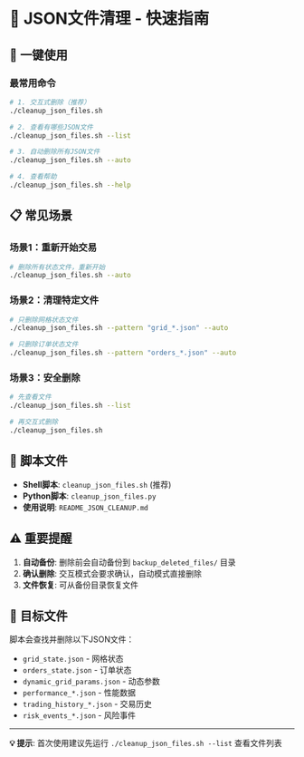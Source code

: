 # 🧹 JSON文件清理 - 快速指南

## 🚀 一键使用

### 最常用命令

```bash
# 1. 交互式删除（推荐）
./cleanup_json_files.sh

# 2. 查看有哪些JSON文件
./cleanup_json_files.sh --list

# 3. 自动删除所有JSON文件
./cleanup_json_files.sh --auto

# 4. 查看帮助
./cleanup_json_files.sh --help
```

## 📋 常见场景

### 场景1：重新开始交易
```bash
# 删除所有状态文件，重新开始
./cleanup_json_files.sh --auto
```

### 场景2：清理特定文件
```bash
# 只删除网格状态文件
./cleanup_json_files.sh --pattern "grid_*.json" --auto

# 只删除订单状态文件  
./cleanup_json_files.sh --pattern "orders_*.json" --auto
```

### 场景3：安全删除
```bash
# 先查看文件
./cleanup_json_files.sh --list

# 再交互式删除
./cleanup_json_files.sh
```

## 🔧 脚本文件

- **Shell脚本**: `cleanup_json_files.sh` (推荐)
- **Python脚本**: `cleanup_json_files.py`
- **使用说明**: `README_JSON_CLEANUP.md`

## ⚠️ 重要提醒

1. **自动备份**: 删除前会自动备份到 `backup_deleted_files/` 目录
2. **确认删除**: 交互模式会要求确认，自动模式直接删除
3. **文件恢复**: 可从备份目录恢复文件

## 🎯 目标文件

脚本会查找并删除以下JSON文件：
- `grid_state.json` - 网格状态
- `orders_state.json` - 订单状态  
- `dynamic_grid_params.json` - 动态参数
- `performance_*.json` - 性能数据
- `trading_history_*.json` - 交易历史
- `risk_events_*.json` - 风险事件

---

**💡 提示**: 首次使用建议先运行 `./cleanup_json_files.sh --list` 查看文件列表 